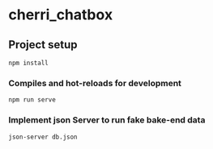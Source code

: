 # cherri_chatbox

## Project setup
```
npm install
```

### Compiles and hot-reloads for development
```
npm run serve
```

### Implement json Server to run fake bake-end data
```
json-server db.json
```
